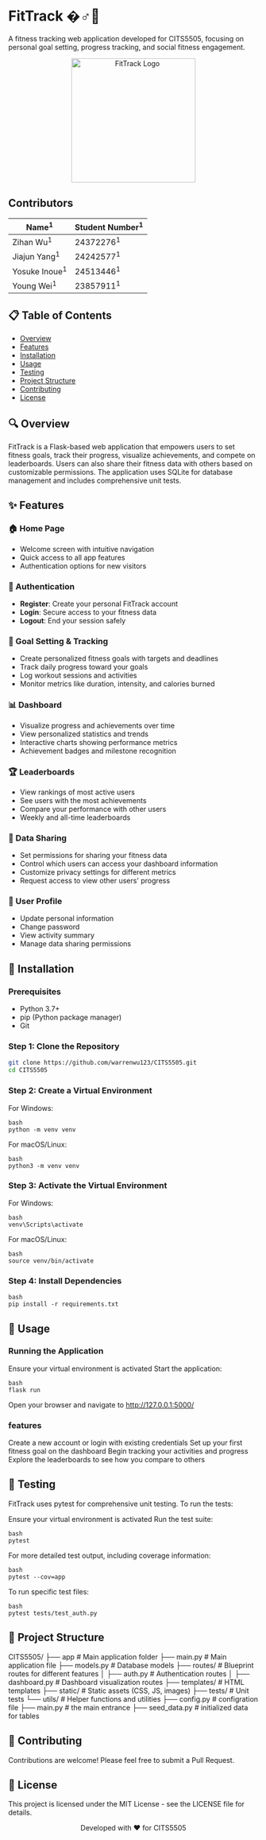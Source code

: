 # FitTrack �️‍♂️💪

A fitness tracking web application developed for CITS5505, focusing on personal goal setting, progress tracking, and social fitness engagement.

<p align="center">
  <img src="https://raw.githubusercontent.com/username/CITS5505/master/static/images/logo.png" alt="FitTrack Logo" width="250" height="auto">
</p>

## Contributors

| Name<sup>1</sup>       | Student Number<sup>1</sup> |
|------------------------|---------------------------|
| Zihan Wu<sup>1</sup>    | 24372276<sup>1</sup>      |
| Jiajun Yang<sup>1</sup>  | 24242577<sup>1</sup>      |
| Yosuke Inoue<sup>1</sup> | 24513446<sup>1</sup>      |
| Young Wei<sup>1</sup>    | 23857911<sup>1</sup>      |

## 📋 Table of Contents
- [Overview](#-overview)
- [Features](#-features)
- [Installation](#-installation)
- [Usage](#-usage)
- [Testing](#-testing)
- [Project Structure](#-project-structure)
- [Contributing](#-contributing)
- [License](#-license)

## 🔍 Overview
FitTrack is a Flask-based web application that empowers users to set fitness goals, track their progress, visualize achievements, and compete on leaderboards. Users can also share their fitness data with others based on customizable permissions. The application uses SQLite for database management and includes comprehensive unit tests.

## ✨ Features

### 🏠 Home Page
- Welcome screen with intuitive navigation
- Quick access to all app features
- Authentication options for new visitors

### 🔐 Authentication
- **Register**: Create your personal FitTrack account
- **Login**: Secure access to your fitness data
- **Logout**: End your session safely

### 🎯 Goal Setting & Tracking
- Create personalized fitness goals with targets and deadlines
- Track daily progress toward your goals
- Log workout sessions and activities
- Monitor metrics like duration, intensity, and calories burned

### 📊 Dashboard
- Visualize progress and achievements over time
- View personalized statistics and trends
- Interactive charts showing performance metrics
- Achievement badges and milestone recognition

### 🏆 Leaderboards
- View rankings of most active users
- See users with the most achievements
- Compare your performance with other users
- Weekly and all-time leaderboards

### 🔄 Data Sharing
- Set permissions for sharing your fitness data
- Control which users can access your dashboard information
- Customize privacy settings for different metrics
- Request access to view other users' progress

### 👤 User Profile
- Update personal information
- Change password
- View activity summary
- Manage data sharing permissions

## 🔧 Installation

### Prerequisites
- Python 3.7+
- pip (Python package manager)
- Git

### Step 1: Clone the Repository
```bash
git clone https://github.com/warrenwu123/CITS5505.git
cd CITS5505
```
### Step 2: Create a Virtual Environment
For Windows:
```
bash
python -m venv venv
```
For macOS/Linux:
```
bash
python3 -m venv venv
```
### Step 3: Activate the Virtual Environment
For Windows:
```
bash
venv\Scripts\activate
```
For macOS/Linux:
```
bash
source venv/bin/activate
```
### Step 4: Install Dependencies
```
bash
pip install -r requirements.txt
```
## 🚀 Usage
### Running the Application

Ensure your virtual environment is activated
Start the application:

```
bash
flask run
```
Open your browser and navigate to http://127.0.0.1:5000/

### features

Create a new account or login with existing credentials
Set up your first fitness goal on the dashboard
Begin tracking your activities and progress
Explore the leaderboards to see how you compare to others

## 🧪 Testing
FitTrack uses pytest for comprehensive unit testing. To run the tests:

Ensure your virtual environment is activated
Run the test suite:
```
bash
pytest
```
For more detailed test output, including coverage information:
```
bash
pytest --cov=app
```
To run specific test files:
```
bash
pytest tests/test_auth.py
```
## 📁 Project Structure
CITS5505/
├── app            # Main application folder
  ├── main.py              # Main application file
  ├── models.py           # Database models
  ├── routes/             # Blueprint routes for different features
  │   ├── auth.py         # Authentication routes
  │   ├── dashboard.py    # Dashboard visualization routes
  ├── templates/          # HTML templates
  ├── static/             # Static assets (CSS, JS, images)
  ├── tests/              # Unit tests
  └── utils/              # Helper functions and utilities
├── config.py              # configration file
├── main.py               # the main entrance
├── seed_data.py          # initialized data for tables


## 👥 Contributing
Contributions are welcome! Please feel free to submit a Pull Request.
## 📄 License
This project is licensed under the MIT License - see the LICENSE file for details.

<p align="center">
  Developed with ❤️ for CITS5505
</p>
